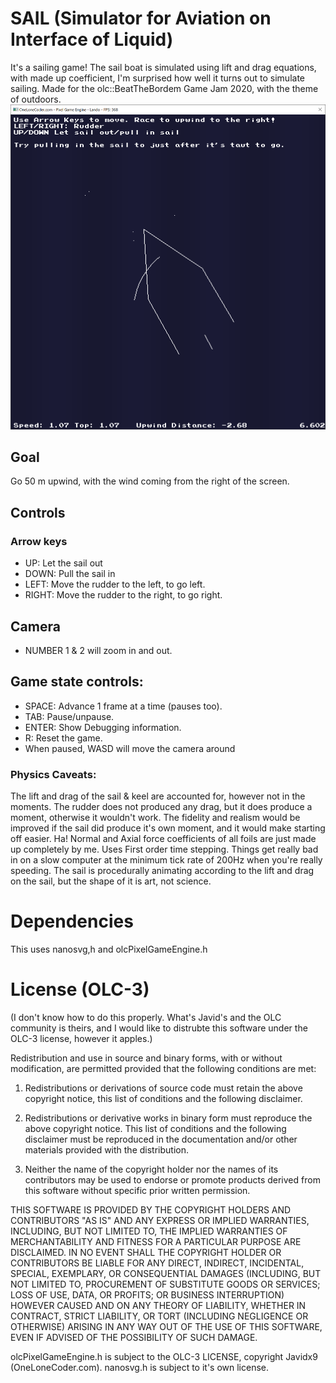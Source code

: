 # SAIL (Simulator for Aviation on Interface of Liquid)
  It's a sailing game! The sail boat is simulated using lift and drag equations, with made up coefficient, I'm surprised how well it turns out to simulate sailing. Made for the olc::BeatTheBordem Game Jam 2020, with the theme of outdoors.
  ![Screenshot](./Screenshot.png)
## Goal
  Go 50 m upwind, with the wind coming from the right of the screen.
## Controls
### Arrow keys
- UP: Let the sail out
- DOWN: Pull the sail in
- LEFT: Move the rudder to the left, to go left.
- RIGHT: Move the rudder to the right, to go right.
## Camera
- NUMBER 1 & 2 will zoom in and out.
## Game state controls:
- SPACE: Advance 1 frame at a time (pauses too).
- TAB: Pause/unpause.
- ENTER: Show Debugging information.
- R: Reset the game.
- When paused, WASD will move the camera around

###  Physics Caveats:
  The lift and drag of the sail & keel are accounted for, however not in the moments. The rudder does not produced any drag, but it does produce a moment, otherwise it wouldn't work. The fidelity and realism would be improved if the sail did produce it's own moment, and it would make starting off easier. Ha! Normal and Axial force coefficients of all foils are just made up completely by me.
  Uses First order time stepping. Things get really bad in on a slow computer at the minimum tick rate of 200Hz when you're really speeding.
  The sail is procedurally animating according to the lift and drag on the sail, but the shape of it is art, not science.

# Dependencies
This uses nanosvg,h and olcPixelGameEngine.h
# License (OLC-3)
 (I don't know how to do this properly. What's Javid's and the OLC community is theirs, and I would like to distrubte this software under the OLC-3 license, however it apples.)

Redistribution and use in source and binary forms, with or without modification, are permitted provided that the following conditions are met:

1. Redistributions or derivations of source code must retain the above copyright notice, this list of conditions and the following disclaimer.

2. Redistributions or derivative works in binary form must reproduce the above copyright notice. This list of conditions and the following disclaimer must be reproduced in the documentation and/or other materials provided with the distribution.

3. Neither the name of the copyright holder nor the names of its contributors may be used to endorse or promote products derived from this software without specific prior written permission.

THIS SOFTWARE IS PROVIDED BY THE COPYRIGHT HOLDERS AND CONTRIBUTORS "AS IS" AND ANY EXPRESS OR IMPLIED WARRANTIES, INCLUDING, BUT NOT LIMITED TO, THE IMPLIED WARRANTIES OF MERCHANTABILITY AND FITNESS FOR A PARTICULAR PURPOSE ARE DISCLAIMED. IN NO EVENT SHALL THE COPYRIGHT HOLDER OR CONTRIBUTORS BE LIABLE FOR ANY DIRECT, INDIRECT, INCIDENTAL, SPECIAL, EXEMPLARY, OR CONSEQUENTIAL DAMAGES (INCLUDING, BUT NOT LIMITED TO, PROCUREMENT OF SUBSTITUTE GOODS OR SERVICES; LOSS OF USE, DATA, OR PROFITS; OR BUSINESS INTERRUPTION) HOWEVER CAUSED AND ON ANY THEORY OF LIABILITY, WHETHER IN CONTRACT, STRICT LIABILITY, OR TORT (INCLUDING NEGLIGENCE OR OTHERWISE) ARISING IN ANY WAY OUT OF THE USE OF THIS SOFTWARE, EVEN IF ADVISED OF THE POSSIBILITY OF SUCH DAMAGE.

olcPixelGameEngine.h is subject to the OLC-3 LICENSE, copyright Javidx9 (OneLoneCoder.com).
nanosvg.h is subject to it's own license.
